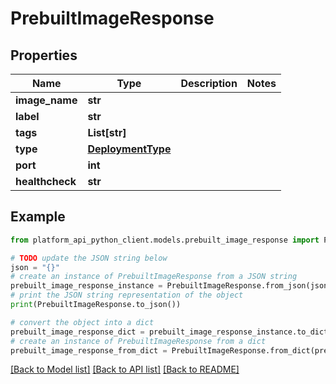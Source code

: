 # PrebuiltImageResponse


## Properties

Name | Type | Description | Notes
------------ | ------------- | ------------- | -------------
**image_name** | **str** |  | 
**label** | **str** |  | 
**tags** | **List[str]** |  | 
**type** | [**DeploymentType**](DeploymentType.md) |  | 
**port** | **int** |  | 
**healthcheck** | **str** |  | 

## Example

```python
from platform_api_python_client.models.prebuilt_image_response import PrebuiltImageResponse

# TODO update the JSON string below
json = "{}"
# create an instance of PrebuiltImageResponse from a JSON string
prebuilt_image_response_instance = PrebuiltImageResponse.from_json(json)
# print the JSON string representation of the object
print(PrebuiltImageResponse.to_json())

# convert the object into a dict
prebuilt_image_response_dict = prebuilt_image_response_instance.to_dict()
# create an instance of PrebuiltImageResponse from a dict
prebuilt_image_response_from_dict = PrebuiltImageResponse.from_dict(prebuilt_image_response_dict)
```
[[Back to Model list]](../README.md#documentation-for-models) [[Back to API list]](../README.md#documentation-for-api-endpoints) [[Back to README]](../README.md)


